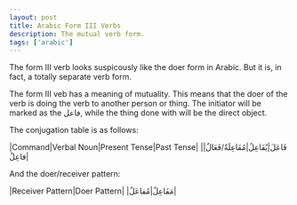 ```yaml
---
layout: post
title: Arabic Form III Verbs
description: The mutual verb form.
tags: ['arabic']
---
```


The form III verb looks suspicously like the doer form in Arabic. But it is, in fact, a totally separate verb form.

The form III veb has a meaning of mutuality. This means that the doer of the verb is doing the verb to another person or thing.
The initiator will be marked as the فاعل, while the thing done with will be the direct object.

The conjugation table is as follows:

|Command|Verbal Noun|Present Tense|Past Tense|
|فَاعَلَ|يُفَاعِلُ|مُفَاعِلَةٌ/فَعَالٌ|فاعِلْ|

And the doer/receiver pattern:

|Receiver Pattern|Doer Pattern|
|مَفَاعِلٌ|مُفاعَلٌ|
